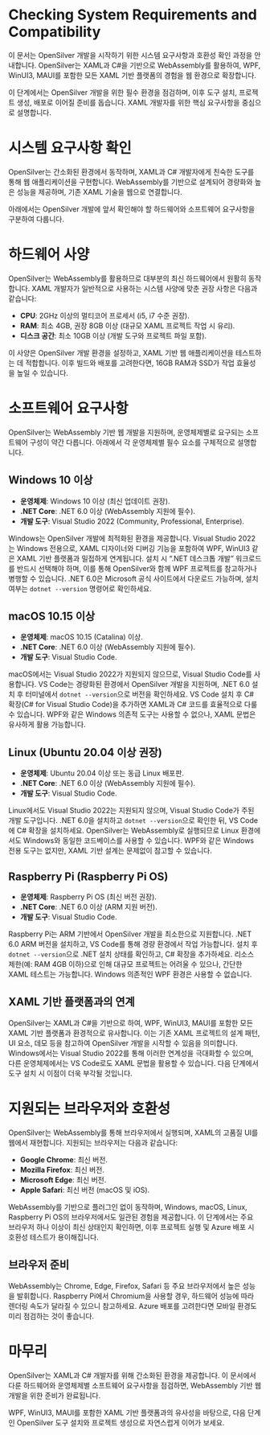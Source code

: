 # Checking System Requirements and Compatibility  
이 문서는 OpenSilver 개발을 시작하기 위한 시스템 요구사항과 호환성 확인 과정을 안내합니다. OpenSilver는 XAML과 C#을 기반으로 WebAssembly를 활용하여, WPF, WinUI3, MAUI를 포함한 모든 XAML 기반 플랫폼의 경험을 웹 환경으로 확장합니다. 

이 단계에서는 OpenSilver 개발을 위한 필수 환경을 점검하며, 이후 도구 설치, 프로젝트 생성, 배포로 이어질 준비를 돕습니다. XAML 개발자를 위한 핵심 요구사항을 중심으로 설명합니다.

# 시스템 요구사항 확인  
OpenSilver는 간소화된 환경에서 동작하며, XAML과 C# 개발자에게 친숙한 도구를 통해 웹 애플리케이션을 구현합니다. WebAssembly를 기반으로 설계되어 경량화와 높은 성능을 제공하며, 기존 XAML 기술을 웹으로 연결합니다. 

아래에서는 OpenSilver 개발에 앞서 확인해야 할 하드웨어와 소프트웨어 요구사항을 구분하여 다룹니다.

# 하드웨어 사양  
OpenSilver는 WebAssembly를 활용하므로 대부분의 최신 하드웨어에서 원활히 동작합니다. XAML 개발자가 일반적으로 사용하는 시스템 사양에 맞춘 권장 사항은 다음과 같습니다:

- **CPU**: 2GHz 이상의 멀티코어 프로세서 (i5, i7 수준 권장).  
- **RAM**: 최소 4GB, 권장 8GB 이상 (대규모 XAML 프로젝트 작업 시 유리).  
- **디스크 공간**: 최소 10GB 이상 (개발 도구와 프로젝트 파일 포함).  

이 사양은 OpenSilver 개발 환경을 설정하고, XAML 기반 웹 애플리케이션을 테스트하는 데 적합합니다. 이후 빌드와 배포를 고려한다면, 16GB RAM과 SSD가 작업 효율성을 높일 수 있습니다.

# 소프트웨어 요구사항  
OpenSilver는 WebAssembly 기반 웹 개발을 지원하며, 운영체제별로 요구되는 소프트웨어 구성이 약간 다릅니다. 아래에서 각 운영체제별 필수 요소를 구체적으로 설명합니다.

## Windows 10 이상  
- **운영체제**: Windows 10 이상 (최신 업데이트 권장).  
- **.NET Core**: .NET 6.0 이상 (WebAssembly 지원에 필수).  
- **개발 도구**: Visual Studio 2022 (Community, Professional, Enterprise).  

Windows는 OpenSilver 개발에 최적화된 환경을 제공합니다. Visual Studio 2022는 Windows 전용으로, XAML 디자이너와 디버깅 기능을 포함하여 WPF, WinUI3 같은 XAML 기반 플랫폼과 밀접하게 연계됩니다. 설치 시 “.NET 데스크톱 개발” 워크로드를 반드시 선택해야 하며, 이를 통해 OpenSilver와 함께 WPF 프로젝트를 참고하거나 병행할 수 있습니다. .NET 6.0은 Microsoft 공식 사이트에서 다운로드 가능하며, 설치 여부는 `dotnet --version` 명령어로 확인하세요.

## macOS 10.15 이상  
- **운영체제**: macOS 10.15 (Catalina) 이상.  
- **.NET Core**: .NET 6.0 이상 (WebAssembly 지원에 필수).  
- **개발 도구**: Visual Studio Code.  

macOS에서는 Visual Studio 2022가 지원되지 않으므로, Visual Studio Code를 사용합니다. VS Code는 경량화된 환경에서 OpenSilver 개발을 지원하며, .NET 6.0 설치 후 터미널에서 `dotnet --version`으로 버전을 확인하세요. VS Code 설치 후 C# 확장(C# for Visual Studio Code)을 추가하면 XAML과 C# 코드를 효율적으로 다룰 수 있습니다. WPF와 같은 Windows 의존적 도구는 사용할 수 없으나, XAML 문법은 유사하게 활용 가능합니다.

## Linux (Ubuntu 20.04 이상 권장)  
- **운영체제**: Ubuntu 20.04 이상 또는 동급 Linux 배포판.  
- **.NET Core**: .NET 6.0 이상 (WebAssembly 지원에 필수).  
- **개발 도구**: Visual Studio Code.  

Linux에서도 Visual Studio 2022는 지원되지 않으며, Visual Studio Code가 주된 개발 도구입니다. .NET 6.0을 설치하고 `dotnet --version`으로 확인한 뒤, VS Code에 C# 확장을 설치하세요. OpenSilver는 WebAssembly로 실행되므로 Linux 환경에서도 Windows와 동일한 코드베이스를 사용할 수 있습니다. WPF와 같은 Windows 전용 도구는 없지만, XAML 기반 설계는 문제없이 참고할 수 있습니다.

## Raspberry Pi (Raspberry Pi OS)  
- **운영체제**: Raspberry Pi OS (최신 버전 권장).  
- **.NET Core**: .NET 6.0 이상 (ARM 지원 버전).  
- **개발 도구**: Visual Studio Code.  

Raspberry Pi는 ARM 기반에서 OpenSilver 개발을 최소한으로 지원합니다. .NET 6.0 ARM 버전을 설치하고, VS Code를 통해 경량 환경에서 작업 가능합니다. 설치 후 `dotnet --version`으로 .NET 설치 상태를 확인하고, C# 확장을 추가하세요. 리소스 제한(예: RAM 4GB 이하)으로 인해 대규모 프로젝트는 어려울 수 있으나, 간단한 XAML 테스트는 가능합니다. Windows 의존적인 WPF 환경은 사용할 수 없습니다.

## XAML 기반 플랫폼과의 연계  
OpenSilver는 XAML과 C#을 기반으로 하여, WPF, WinUI3, MAUI를 포함한 모든 XAML 기반 플랫폼과 환경적으로 유사합니다. 이는 기존 XAML 프로젝트의 설계 패턴, UI 요소, 데모 등을 참고하여 OpenSilver 개발을 시작할 수 있음을 의미합니다. Windows에서는 Visual Studio 2022를 통해 이러한 연계성을 극대화할 수 있으며, 다른 운영체제에서는 VS Code로도 XAML 문법을 활용할 수 있습니다. 다음 단계에서 도구 설치 시 이점이 더욱 부각될 것입니다.

# 지원되는 브라우저와 호환성  
OpenSilver는 WebAssembly를 통해 브라우저에서 실행되며, XAML의 고품질 UI를 웹에서 재현합니다. 지원되는 브라우저는 다음과 같습니다:

- **Google Chrome**: 최신 버전.  
- **Mozilla Firefox**: 최신 버전.  
- **Microsoft Edge**: 최신 버전.  
- **Apple Safari**: 최신 버전 (macOS 및 iOS).  

WebAssembly를 기반으로 플러그인 없이 동작하며, Windows, macOS, Linux, Raspberry Pi OS의 브라우저에서도 일관된 경험을 제공합니다. 이 단계에서는 주요 브라우저 하나 이상이 최신 상태인지 확인하면, 이후 프로젝트 실행 및 Azure 배포 시 호환성 테스트가 용이해집니다.

## 브라우저 준비  
WebAssembly는 Chrome, Edge, Firefox, Safari 등 주요 브라우저에서 높은 성능을 발휘합니다. Raspberry Pi에서 Chromium을 사용할 경우, 하드웨어 성능에 따라 렌더링 속도가 달라질 수 있으니 참고하세요. Azure 배포를 고려한다면 모바일 환경도 미리 점검하는 것이 좋습니다.

# 마무리  
OpenSilver는 XAML과 C# 개발자를 위해 간소화된 환경을 제공합니다. 이 문서에서 다룬 하드웨어와 운영체제별 소프트웨어 요구사항을 점검하면, WebAssembly 기반 웹 개발을 위한 준비가 완료됩니다. 

WPF, WinUI3, MAUI를 포함한 XAML 기반 플랫폼과의 유사성을 바탕으로, 다음 단계인 OpenSilver 도구 설치와 프로젝트 생성으로 자연스럽게 이어가 보세요.